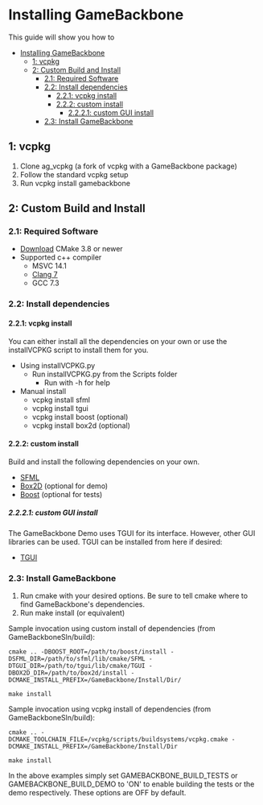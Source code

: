 # Installing GameBackbone

This guide will show you how to 

- [Installing GameBackbone](#installing-gamebackbone)
  - [1: vcpkg](#1-vcpkg)
  - [2: Custom Build and Install](#2-custom-build-and-install)
    - [2.1: Required Software](#21-required-software)
    - [2.2: Install dependencies](#22-install-dependencies)
      - [2.2.1: vcpkg install](#221-vcpkg-install)
      - [2.2.2: custom install](#222-custom-install)
        - [2.2.2.1: custom GUI install](#2221-custom-gui-install)
    - [2.3: Install GameBackbone](#23-install-gamebackbone)

## 1: vcpkg
1. Clone ag_vcpkg (a fork of vcpkg with a GameBackbone package)
2. Follow the standard vcpkg setup
3. Run vcpkg install gamebackbone 

## 2: Custom Build and Install

### 2.1: Required Software
* [Download](https://cmake.org/download/) CMake 3.8 or newer
* Supported c++ compiler
  * MSVC 14.1
  * [Clang 7](http://releases.llvm.org/download.html)
  * GCC 7.3

### 2.2: Install dependencies
#### 2.2.1: vcpkg install

You can either install all the dependencies on your own or use the installVCPKG script to install them for you.

*  Using installVCPKG.py
   * Run installVCPKG.py from the Scripts folder
     * Run with -h for help
* Manual install
  * vcpkg install sfml
  * vcpkg install tgui
  * vcpkg install boost (optional)
  * vcpkg install box2d (optional)

#### 2.2.2: custom install
Build and install the following dependencies on your own. 
* [SFML](https://www.sfml-dev.org/download/sfml/2.5.1/)
* [Box2D](https://box2d.org/) (optional for demo)
* [Boost](https://www.boost.org/users/download/) (optional for tests)

##### 2.2.2.1: custom GUI install
The GameBackbone Demo uses TGUI for its interface. However, other GUI libraries can be used.
TGUI can be installed from here if desired:
* [TGUI](https://tgui.eu/)


### 2.3: Install GameBackbone

1. Run cmake with your desired options. Be sure to tell cmake where to find GameBackbone's dependencies. 
2. Run make install (or equivalent)

Sample invocation using custom install of dependencies (from GameBackboneSln/build):

    cmake .. -DBOOST_ROOT=/path/to/boost/install -DSFML_DIR=/path/to/sfml/lib/cmake/SFML -DTGUI_DIR=/path/to/tgui/lib/cmake/TGUI -DBOX2D_DIR=/path/to/box2d/install -DCMAKE_INSTALL_PREFIX=/GameBackbone/Install/Dir/

    make install

Sample invocation using vcpkg install of dependencies (from GameBackboneSln/build):

    cmake .. -DCMAKE_TOOLCHAIN_FILE=/vcpkg/scripts/buildsystems/vcpkg.cmake -DCMAKE_INSTALL_PREFIX=/GameBackbone/Install/Dir

    make install

In the above examples simply set GAMEBACKBONE_BUILD_TESTS or GAMEBACKBONE_BUILD_DEMO to 'ON' to enable building the tests or the demo respectively. These options are OFF by default.